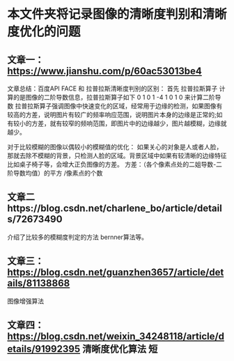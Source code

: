# 本文件夹将记录图像的清晰度判别和清晰度优化的问题
## 文章一：https://www.jianshu.com/p/60ac53013be4
文章总结：百度API FACE 和 拉普拉斯清晰度判别的区别：
首先 拉普拉斯算子 计算的是图像的二阶导数信息，拉普拉斯算子如下
0 1 0
1 -4 1
0 1 0 来计算二阶导数
拉普拉斯算子强调图像中快速变化的区域，经常用于边缘的检测，如果图像有较高的方差，说明图片有较广的频率响应范围，说明图片本身的边缘是正常的;如有较小的方差，就有较窄的频响范围，即图片中的边缘越少，图片越模糊，边缘就越少。

对于比较模糊的图像以偶较小的模糊值的优化：
如果关心的对象是人或者人脸，那就去除不模糊的背景，只检测人脸的区域。背景区域中如果有较清晰的边缘特征比如桌子椅子等，会增大正负图像的方差。
方差：（各个像素点处的二姐导数-二阶导数均值）的平方 /像素点的个数

## 文章二https://blog.csdn.net/charlene_bo/article/details/72673490
介绍了比较多的模糊度判定的方法
bernner算法等。
## 文章三：https://blog.csdn.net/guanzhen3657/article/details/81138868
图像增强算法

## 文章四：https://blog.csdn.net/weixin_34248118/article/details/91992395 清晰度优化算法 短
